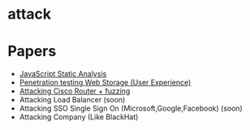 # attack

# Papers

- [ JavaScript Static Analysis ](https://github.com/Ph33rr/attack/tree/main/Javascript)
- [ Penetration testing Web Storage (User Experience) ](https://github.com/Ph33rr/webstorage)
- [ Attacking Cisco Router + fuzzing ](https://github.com/Ph33rr/attack/blob/main/%D8%A7%D8%B3%D8%A7%D8%B3%D9%8A%D8%A7%D8%AA_%D8%A7%D8%B9%D8%AF%D8%A7%D8%AF_%D9%84%D8%A7%D8%A8_%D9%84%D8%B1%D9%88%D8%A7%D8%AA%D8%B1_%D8%B3%D9%8A%D8%B3%D9%83%D9%88_%D9%88%D8%B9%D9%85%D9%84_fuzzing_.pdf)
-  Attacking Load Balancer  (soon)
-  Attacking SSO Single Sign On (Microsoft,Google,Facebook)  (soon)
-  Attacking Company (Like BlackHat)
 
